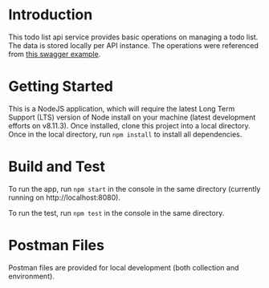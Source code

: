 # Introduction
This todo list api service provides basic operations on managing a todo list.  The data is stored locally per API instance.  The operations were referenced from [this swagger example](https://app.swaggerhub.com/apis/aweiker/ToDo/1.0.0#/).
# Getting Started
This is a NodeJS application, which will require the latest Long Term Support (LTS) version of Node install on your machine (latest development efforts on v8.11.3). Once installed, clone this project into a local directory.  Once in the local directory, run `npm install` to install all dependencies.

# Build and Test
To run the app, run `npm start` in the console in the same directory (currently running on http://localhost:8080).

To run the test, run `npm test` in the console in the same directory.

# Postman Files
Postman files are provided for local development (both collection and environment).
